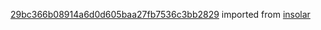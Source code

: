 [29bc366b08914a6d0d605baa27fb7536c3bb2829](https://github.com/insolar/insolar/commit/29bc366b08914a6d0d605baa27fb7536c3bb2829) imported from [insolar](https://github.com/insolar/insolar)
